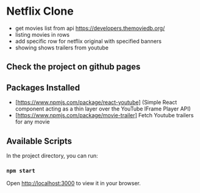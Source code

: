 # Netflix Clone

- get movies list from api https://developers.themoviedb.org/
- listing movies in rows
- add specific row for netflix original with specified banners
- showing shows trailers from youtube

## Check the project on github pages

## Packages Installed

- [https://www.npmjs.com/package/react-youtube] (Simple React component acting as a thin layer over the YouTube IFrame Player API)
- [https://www.npmjs.com/package/movie-trailer] Fetch Youtube trailers for any movie

## Available Scripts

In the project directory, you can run:

### `npm start`

Open [http://localhost:3000](http://localhost:3000) to view it in your browser.

